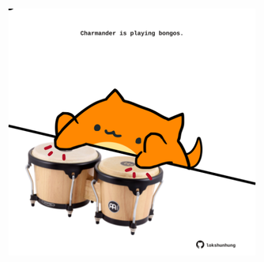 <!-- built at 07/07/2025, 00:01:33 UTC -->
<p align="center">
  <img width="500" height="500" src="./ReadmeImage.svg">
</p>
